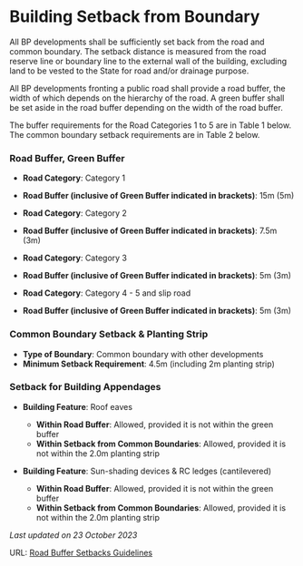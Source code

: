 # Building Setback from Boundary

All BP developments shall be sufficiently set back from the road and common boundary. The setback distance is measured from the road reserve line or boundary line to the external wall of the building, excluding land to be vested to the State for road and/or drainage purpose.

All BP developments fronting a public road shall provide a road buffer, the width of which depends on the hierarchy of the road. A green buffer shall be set aside in the road buffer depending on the width of the road buffer.

The buffer requirements for the Road Categories 1 to 5 are in Table 1 below. The common boundary setback requirements are in Table 2 below.

### Road Buffer, Green Buffer

- **Road Category**: Category 1
- **Road Buffer (inclusive of Green Buffer indicated in brackets)**: 15m (5m)

- **Road Category**: Category 2
- **Road Buffer (inclusive of Green Buffer indicated in brackets)**: 7.5m (3m)

- **Road Category**: Category 3
- **Road Buffer (inclusive of Green Buffer indicated in brackets)**: 5m (3m)

- **Road Category**: Category 4 - 5 and slip road
- **Road Buffer (inclusive of Green Buffer indicated in brackets)**: 5m (3m)

### Common Boundary Setback & Planting Strip

- **Type of Boundary**: Common boundary with other developments
- **Minimum Setback Requirement**: 4.5m (including 2m planting strip)

### Setback for Building Appendages

- **Building Feature**: Roof eaves
  - **Within Road Buffer**: Allowed, provided it is not within the green buffer
  - **Within Setback from Common Boundaries**: Allowed, provided it is not within the 2.0m planting strip

- **Building Feature**: Sun-shading devices & RC ledges (cantilevered)
  - **Within Road Buffer**: Allowed, provided it is not within the green buffer
  - **Within Setback from Common Boundaries**: Allowed, provided it is not within the 2.0m planting strip

*Last updated on 23 October 2023*

URL: [Road Buffer Setbacks Guidelines](https://www.ura.gov.sg/-/media/Corporate/Guidelines/Development-control/Industrial/BP02_Road_Buffer_Setbacks.jpg?h=100%25&w=100%25)
